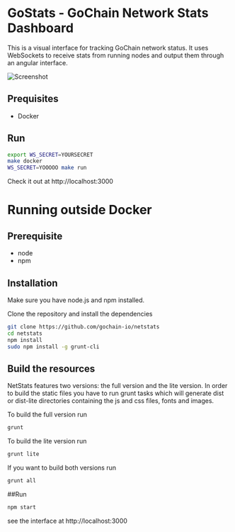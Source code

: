 GoStats - GoChain Network Stats Dashboard
============

This is a visual interface for tracking GoChain network status. It uses WebSockets to receive stats from running nodes and output them through an angular interface.

![Screenshot](screenshot.png?raw=true)

## Prequisites

* Docker

## Run

```sh
export WS_SECRET=YOURSECRET
make docker
WS_SECRET=YOOOOO make run
```

Check it out at http://localhost:3000

# Running outside Docker

## Prerequisite
* node
* npm

## Installation
Make sure you have node.js and npm installed.

Clone the repository and install the dependencies

```bash
git clone https://github.com/gochain-io/netstats
cd netstats
npm install
sudo npm install -g grunt-cli
```

## Build the resources
NetStats features two versions: the full version and the lite version. In order to build the static files you have to run grunt tasks which will generate dist or dist-lite directories containing the js and css files, fonts and images.


To build the full version run
```bash
grunt
```

To build the lite version run
```bash
grunt lite
```

If you want to build both versions run
```bash
grunt all
```

##Run

```bash
npm start
```

see the interface at http://localhost:3000
